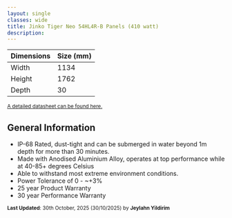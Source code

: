 ```yaml
---
layout: single
classes: wide
title: Jinko Tiger Neo 54HL4R-B Panels (410 watt)
description: 
---
```


| Dimensions | Size (mm) |
| ---------- | --------- |
| Width      | 1134      |
| Height     | 1762      |
| Depth      | 30        |

<sup> [A detailed datasheet can be found here.](https://jinkosolarcdn.shwebspace.com/uploads/JKM420-440N-54HL4R-B-F1.3-EN.pdf)</sup>

## General Information

- IP-68 Rated, dust-tight and can be submerged in water beyond 1m depth for more than 30 minutes.
- Made with Anodised Aluminium Alloy, operates at top performance while at 40-85+ degrees Celsius
- Able to withstand most extreme environment conditions.
- Power Tolerance of 0 - ~+3%
- 25 year Product Warranty
- 30 year Performance Warranty

<sup>**Last Updated**: 30th October, 2025 (30/10/2025) by **Jeylahn Yildirim**</sup>
